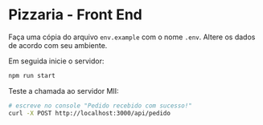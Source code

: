 # Pizzaria - Front End

Faça uma cópia do arquivo `env.example` com o nome `.env`. Altere os dados de acordo com seu ambiente.

Em seguida inicie o servidor: 

``` bash
npm run start
```

Teste a chamada ao servidor MII:

```bash
# escreve no console "Pedido recebido com sucesso!"
curl -X POST http://localhost:3000/api/pedido
```
